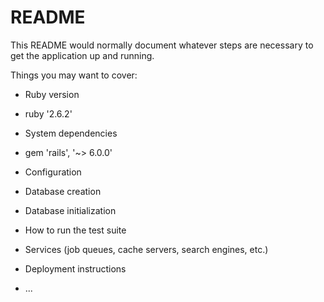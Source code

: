 # README

This README would normally document whatever steps are necessary to get the
application up and running.

Things you may want to cover:

* Ruby version
* ruby '2.6.2'

* System dependencies
* gem 'rails', '~> 6.0.0'

* Configuration

* Database creation

* Database initialization

* How to run the test suite

* Services (job queues, cache servers, search engines, etc.)

* Deployment instructions

* ...
